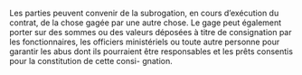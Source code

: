 Les parties peuvent convenir de la subrogation, en cours d’exécution du contrat, de la
chose gagée par une autre chose.
Le gage peut également porter sur des sommes ou des valeurs déposées à titre de consignation
par les fonctionnaires, les officiers ministériels ou toute autre personne pour garantir les abus
dont ils pourraient être responsables et les prêts consentis pour la constitution de cette consi-
gnation.